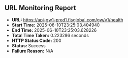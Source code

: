 ## URL Monitoring Report

- **URL:** https://api-gw1-prod1.fisglobal.com/gw/v1/health
- **Start Time:** 2025-06-10T23:25:03.404940
- **End Time:** 2025-06-10T23:25:03.628226
- **Total Time Taken:** 0.223286 seconds
- **HTTP Status Code:** 200
- **Status:** Success
- **Failure Reason:** N/A
